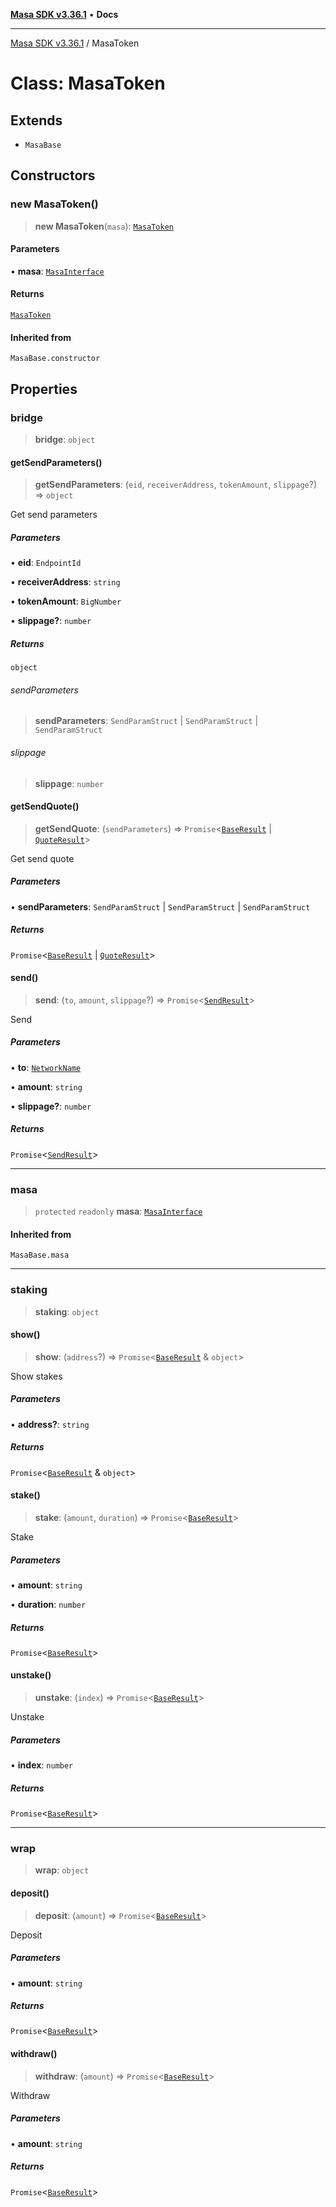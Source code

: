 [**Masa SDK v3.36.1**](../README.md) • **Docs**

***

[Masa SDK v3.36.1](../globals.md) / MasaToken

# Class: MasaToken

## Extends

- `MasaBase`

## Constructors

### new MasaToken()

> **new MasaToken**(`masa`): [`MasaToken`](MasaToken.md)

#### Parameters

• **masa**: [`MasaInterface`](../interfaces/MasaInterface.md)

#### Returns

[`MasaToken`](MasaToken.md)

#### Inherited from

`MasaBase.constructor`

## Properties

### bridge

> **bridge**: `object`

#### getSendParameters()

> **getSendParameters**: (`eid`, `receiverAddress`, `tokenAmount`, `slippage`?) => `object`

Get send parameters

##### Parameters

• **eid**: `EndpointId`

• **receiverAddress**: `string`

• **tokenAmount**: `BigNumber`

• **slippage?**: `number`

##### Returns

`object`

###### sendParameters

> **sendParameters**: `SendParamStruct` \| `SendParamStruct` \| `SendParamStruct`

###### slippage

> **slippage**: `number`

#### getSendQuote()

> **getSendQuote**: (`sendParameters`) => `Promise`\<[`BaseResult`](../interfaces/BaseResult.md) \| [`QuoteResult`](../interfaces/QuoteResult.md)\>

Get send quote

##### Parameters

• **sendParameters**: `SendParamStruct` \| `SendParamStruct` \| `SendParamStruct`

##### Returns

`Promise`\<[`BaseResult`](../interfaces/BaseResult.md) \| [`QuoteResult`](../interfaces/QuoteResult.md)\>

#### send()

> **send**: (`to`, `amount`, `slippage`?) => `Promise`\<[`SendResult`](../interfaces/SendResult.md)\>

Send

##### Parameters

• **to**: [`NetworkName`](../type-aliases/NetworkName.md)

• **amount**: `string`

• **slippage?**: `number`

##### Returns

`Promise`\<[`SendResult`](../interfaces/SendResult.md)\>

***

### masa

> `protected` `readonly` **masa**: [`MasaInterface`](../interfaces/MasaInterface.md)

#### Inherited from

`MasaBase.masa`

***

### staking

> **staking**: `object`

#### show()

> **show**: (`address`?) => `Promise`\<[`BaseResult`](../interfaces/BaseResult.md) & `object`\>

Show stakes

##### Parameters

• **address?**: `string`

##### Returns

`Promise`\<[`BaseResult`](../interfaces/BaseResult.md) & `object`\>

#### stake()

> **stake**: (`amount`, `duration`) => `Promise`\<[`BaseResult`](../interfaces/BaseResult.md)\>

Stake

##### Parameters

• **amount**: `string`

• **duration**: `number`

##### Returns

`Promise`\<[`BaseResult`](../interfaces/BaseResult.md)\>

#### unstake()

> **unstake**: (`index`) => `Promise`\<[`BaseResult`](../interfaces/BaseResult.md)\>

Unstake

##### Parameters

• **index**: `number`

##### Returns

`Promise`\<[`BaseResult`](../interfaces/BaseResult.md)\>

***

### wrap

> **wrap**: `object`

#### deposit()

> **deposit**: (`amount`) => `Promise`\<[`BaseResult`](../interfaces/BaseResult.md)\>

Deposit

##### Parameters

• **amount**: `string`

##### Returns

`Promise`\<[`BaseResult`](../interfaces/BaseResult.md)\>

#### withdraw()

> **withdraw**: (`amount`) => `Promise`\<[`BaseResult`](../interfaces/BaseResult.md)\>

Withdraw

##### Parameters

• **amount**: `string`

##### Returns

`Promise`\<[`BaseResult`](../interfaces/BaseResult.md)\>
